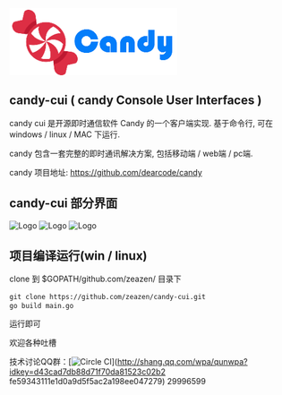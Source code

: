 ![Logo](https://raw.githubusercontent.com/dearcode/web/master/static/img/logo.png "Candy logo")

## candy-cui ( candy Console User Interfaces )
candy cui 是开源即时通信软件 Candy 的一个客户端实现. 基于命令行, 可在 windows / linux / MAC 下运行.

candy 包含一套完整的即时通讯解决方案, 包括移动端 / web端 / pc端. 

candy 项目地址: https://github.com/dearcode/candy

## candy-cui 部分界面
![Logo](http://i1.piimg.com/567571/d566063106f2136f.png "Candy logo")
![Logo](http://i1.piimg.com/567571/b120fcb620e4d261.png "Candy logo")
![Logo](http://i1.piimg.com/567571/ae844267c61a0ba0.png "Candy logo")

## 项目编译运行(win / linux)
clone 到 $GOPATH/github.com/zeazen/ 目录下

```
git clone https://github.com/zeazen/candy-cui.git
go build main.go
```

运行即可

欢迎各种吐槽

技术讨论QQ群：[![Circle CI](http://pub.idqqimg.com/wpa/images/group.png)](http://shang.qq.com/wpa/qunwpa?idkey=d43cad7db88d71f70da81523c02b2    fe59343111e1d0a9d5f5ac2a198ee047279) 29996599
